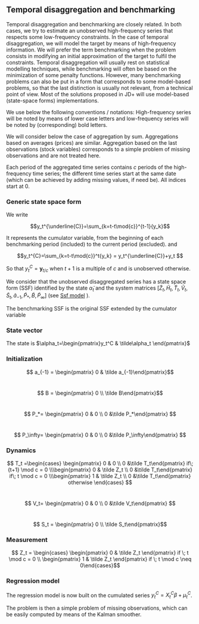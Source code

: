 ## Temporal disaggregation and benchmarking 


Temporal disaggregation and benchmarking are closely related. In both cases, we try to estimate an unobserved high-frequency series that respects some low-frequency constraints. In the case of temporal disaggregation, we will model the target by means of high-frequency information. We will prefer the term benchmarking when the problem consists in modifying an initial approximation of the target to fulfil the constraints. Temporal disaggregation will usually rest on statistical modelling techniques, while benchmarking will often be based on the minimization of some penalty functions. However, many benchmarking problems can also be put in a form that corresponds to some model-based problems, so that the last distinction is usually not relevant, from a technical point of view. Most of the solutions proposed in JD+ will use model-based (state-space forms) implementations.

We use below the following conventions / notations:
High-frequency series will be noted by means of lower case letters and low-frequency series will be noted by (corresponding) bold letters. 

We will consider below the case of aggregation by sum. Aggregations based on averages (prices) are similar. Aggregation based on the last observations (stock variables) corresponds to a simple problem of missing observations and are not treated here.

Each period of the aggregated time series contains $c$ periods of the high-frequency time series; the different time series start at the same date (which can be achieved by adding missing values, if need be). All indices start at 0.


### Generic state space form


We write

$$y_t^{\underline{C}}=\sum_{k=t-t\mod{c}}^{t-1}{y_k}$$

It represents the cumulator variable, from the beginning of each benchmarking period (included) to the current period (excluded).
and 

$$y_t^{C}=\sum_{k=t-t\mod{c}}^t{y_k} = y_t^{\underline{C}}+y_t $$

So that $y_t^C=\mathbf{y}_{t/c}$  when $t+1$ is a multiple of $c$ and is unobserved otherwise.


We consider that the unobserved disaggregated series has a state space form (SSF) identified by the state $\tilde\alpha_t$ and the system matrices $\left[{\tilde Z}_t,{\tilde H}_t,\tilde T_t,\tilde V_t, \tilde S_t, \tilde a_{-1}, \tilde P_*,\tilde B,\tilde P_\infty \right]$ (see [Ssf model](../model.md) ).

The benchmarking SSF is the original SSF extended by the cumulator variable


### State vector

The state is $\alpha_t=\begin{pmatrix}y_t^C & \tilde\alpha_t \end{pmatrix}$ 

### Initialization

$$ a_{-1} = \begin{pmatrix} 0 & \tilde a_{-1}\end{pmatrix}$$
<br>

$$ B = \begin{pmatrix} 0 \\ \tilde B\end{pmatrix}$$
<br>

$$ P_*= \begin{pmatrix} 0 & 0 \\ 0 &\tilde P_*\end{pmatrix} $$
<br>

$$ P_\infty= \begin{pmatrix} 0 & 0 \\ 0 &\tilde P_\infty\end{pmatrix} $$

### Dynamics

$$ T_t =\begin{cases}  \begin{pmatrix} 0 & 0 \\ 0 &\tilde T_t\end{pmatrix} if\; {t+1} \mod c = 0 \\\begin{pmatrix} 0 & \tilde Z_t \\ 0 &\tilde T_t\end{pmatrix} if\; t \mod c = 0 \\\begin{pmatrix} 1 & \tilde Z_t \\ 0 &\tilde T_t\end{pmatrix}  otherwise \end{cases} $$
<br>

$$ V_t= \begin{pmatrix} 0 & 0 \\ 0 &\tilde V_t\end{pmatrix} $$
<br>

$$ S_t = \begin{pmatrix} 0 \\ \tilde S_t\end{pmatrix}$$


### Measurement

$$ Z_t = \begin{cases} \begin{pmatrix} 0 & \tilde Z_t \end{pmatrix} if \; t \mod c = 0 \\ \begin{pmatrix} 1 & \tilde Z_t \end{pmatrix} if \; t \mod c \neq 0\end{cases}$$


### Regression model

The regression model is now built on the cumulated series $y_t^C = X_t^C \beta+\mu_t^C$.

The problem is then a simple problem of missing observations, which can be easily computed by means of the Kalman smoother. 
